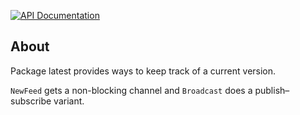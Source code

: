 [![API Documentation](https://godoc.org/github.com/pascaldekloe/latest?status.svg)](https://godoc.org/github.com/pascaldekloe/latest)

## About

Package latest provides ways to keep track of a current version.

`NewFeed` gets a non-blocking channel and `Broadcast` does a publish–subscribe variant.

